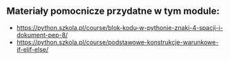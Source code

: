 ## Materiały pomocnicze przydatne w tym module:

* https://python.szkola.pl/course/blok-kodu-w-pythonie-znaki-4-spacji-i-dokument-pep-8/
* https://python.szkola.pl/course/podstawowe-konstrukcje-warunkowe-if-elif-else/

